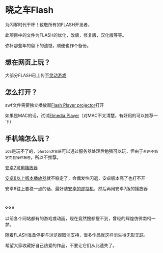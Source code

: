 # 晓之车Flash

为闪客时代干杯！致敬所有的FLASH开发者。

此项目中的文件为FLASH的优化，改版，修复版，汉化版等等。

弥补那些年的留下的遗憾，顺便也作个备份。

## 想在网页上玩？
大部分FLASH已上传至[灵动游戏](http://www.mhhf.com)

## 怎么打开？
swf文件需要独立播放器[Flash Player projector](https://www.adobe.com/support/flashplayer/debug_downloads.html)打开

如果是MAC的话，试试[Elmedia Player](https://mac.eltima.com/cn/swf-player.html)（对MAC不太清楚，有好用的可以推荐一下）

## 手机端怎么玩？
`iOS`是玩不了的，`photon浏览器`可以通过服务器处理后勉强可以玩，但由于`外网不稳定而且操作极差`，所以不推荐。

[安卓7可用播放器](https://www.coolapk.com/apk/com.webgenie.swf.play)

[安卓8以上版本播放器](https://www.coolapk.com/apk/com.webgenie.swfplay2)就不稳定了，会偶发性闪退，安卓版本高了也打不开

安卓8往上要稳一点的话，最好装[安卓的虚拟机](https://www.coolapk.com/apk/com.vmos.app)，然后再用安卓7版的播放器

## 。。。
以前各个网站都有的游戏或动画，现在竟然搜都搜不到，曾经的辉煌仿佛南柯一梦。

随着FLASH准备停更与浏览器取消支持，很多作品就这样消失得无影无踪。

希望大家收藏好自己热爱的作品，不要让它们从此遗失了。
